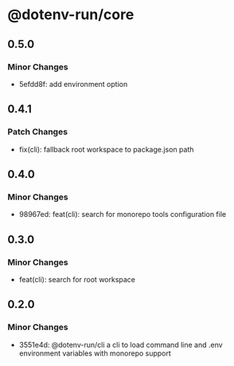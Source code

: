 # @dotenv-run/core

## 0.5.0

### Minor Changes

- 5efdd8f: add environment option

## 0.4.1

### Patch Changes

- fix(cli): fallback root workspace to package.json path

## 0.4.0

### Minor Changes

- 98967ed: feat(cli): search for monorepo tools configuration file

## 0.3.0

### Minor Changes

- feat(cli): search for root workspace

## 0.2.0

### Minor Changes

- 3551e4d: @dotenv-run/cli a cli to load command line and .env environment variables with monorepo support
